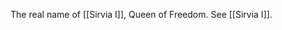 The real name of <span class="people">[[Sirvia I]]</span>, Queen of Freedom.
See <span class="people">[[Sirvia I]]</span>.